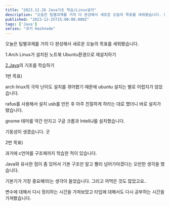 ```yaml
---
title: "2023.12.26 Java기초 학습/Linux설치"
description: "오늘은 팀별과제를 거의 다 완성해서 새로운 오늘의 목표를 세워봤습니다. 1.Arch Linux가 설치된 노트북 Ubuntu환경으로 재설치하기 2.Java의 기초를 학습하기 1번 목표) arch linux의 극악 난이도 설치를 겪어봤기 때문에 ubuntu 설치는 별로 어렵지가 않았습니다. rafus를 사용해서 설치 usb를 만든 후 아주 친절하게 하라는 대로 했더니 바로 설치가 됐습니다. gnome 테마를 약간 만지고 구글 크롬과 IntelliJ..."
published: "2023-12-25T15:00:00.000Z"
tags: ['Java']
series: "과거 Hashnode"
---
```


오늘은 팀별과제를 거의 다 완성해서 새로운 오늘의 목표를 세워봤습니다.

1.Arch Linux가 설치된 노트북 Ubuntu환경으로 재설치하기

[2.Java](http://2.Java)의 기초를 학습하기

1번 목표)

arch linux의 극악 난이도 설치를 겪어봤기 때문에 ubuntu 설치는 별로 어렵지가 않았습니다.

rafus를 사용해서 설치 usb를 만든 후 아주 친절하게 하라는 대로 했더니 바로 설치가 됐습니다.

gnome 테마를 약간 만지고 구글 크롬과 IntelliJ를 설치했습니다.

기동성이 생겼습니다. 굿

2번 목표)

과거에 c언어를 구조체까지 학습한 적이 있습니다.

Java와 유사한 점이 좀 있어서 기본 구조만 알고 빨리 넘어가야겠다는 오만한 생각을 했습니다.

기본기가 가장 중요해!라는 생각이 들었습니다. 그리고 까먹은 것도 많았고요..

변수에 대해서 다시 정리하는 시간을 가져보았고 타입에 대해서도 다시 공부하는 시간을 가져봤습니다.